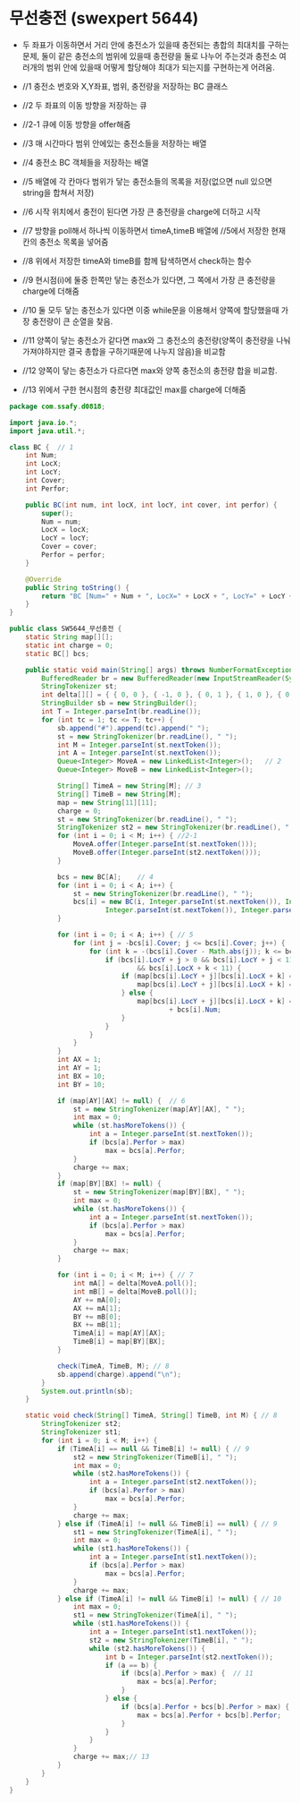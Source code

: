 # 무선충전 (swexpert 5644)



- 두 좌표가 이동하면서 거리 안에 충전소가 있을때 충전되는 총합의 최대치를 구하는 문제, 둘이 같은 충전소의 범위에 있을때 충전량을 둘로 나누어 주는것과 충전소 여러개의 범위 안에 있을때 어떻게 할당해야 최대가 되는지를 구현하는게 어려움.

- //1 충전소 번호와 X,Y좌표, 범위, 충전량을 저장하는 BC 클래스
- //2 두 좌표의 이동 방향을 저장하는 큐
- //2-1 큐에 이동 방향을 offer해줌
- //3 매 시간마다 범위 안에있는 충전소들을 저장하는 배열
- //4 충전소 BC 객체들을 저장하는 배열
- //5 배열에 각 칸마다 범위가 닿는 충전소들의 목록을 저장(없으면 null 있으면 string을 합쳐서 저장)
- //6 시작 위치에서 충전이 된다면 가장 큰 충전량을 charge에 더하고 시작
- //7 방향을 poll해서 하나씩 이동하면서 timeA,timeB 배열에 //5에서 저장한 현재 칸의 충전소 목록을 넣어줌
- //8 위에서 저장한 timeA와 timeB를 함께 탐색하면서 check하는 함수
- //9 현시점(i)에 둘중 한쪽만 닿는 충전소가 있다면, 그 쪽에서 가장 큰 충전량을 charge에 더해줌
- //10 둘 모두 닿는 충전소가 있다면 이중 while문을 이용해서 양쪽에 할당했을때 가장 충전량이 큰 순열을 찾음.
- //11 양쪽이 닿는 충전소가 같다면 max와 그 충전소의 충전량(양쪽이 충전량을 나눠 가져야하지만 결국 총합을 구하기때문에 나누지 않음)을 비교함
- //12 양쪽이 닿는 충전소가 다르다면 max와 양쪽 충전소의 충전량 합을 비교함.
- //13 위에서 구한 현시점의 충전량 최대값인 max를 charge에 더해줌



```java
package com.ssafy.d0818;

import java.io.*;
import java.util.*;

class BC {	// 1
	int Num;
	int LocX;
	int LocY;
	int Cover;
	int Perfor;

	public BC(int num, int locX, int locY, int cover, int perfor) {
		super();
		Num = num;
		LocX = locX;
		LocY = locY;
		Cover = cover;
		Perfor = perfor;
	}

	@Override
	public String toString() {
		return "BC [Num=" + Num + ", LocX=" + LocX + ", LocY=" + LocY + ", Cover=" + Cover + ", Perfor=" + Perfor + "]";
	}
}

public class SW5644_무선충전 {
	static String map[][];
	static int charge = 0;
	static BC[] bcs;

	public static void main(String[] args) throws NumberFormatException, IOException {
		BufferedReader br = new BufferedReader(new InputStreamReader(System.in));
		StringTokenizer st;
		int delta[][] = { { 0, 0 }, { -1, 0 }, { 0, 1 }, { 1, 0 }, { 0, -1 } };
		StringBuilder sb = new StringBuilder();
		int T = Integer.parseInt(br.readLine());
		for (int tc = 1; tc <= T; tc++) {
			sb.append("#").append(tc).append(" ");
			st = new StringTokenizer(br.readLine(), " ");
			int M = Integer.parseInt(st.nextToken());
			int A = Integer.parseInt(st.nextToken());
			Queue<Integer> MoveA = new LinkedList<Integer>();	// 2
			Queue<Integer> MoveB = new LinkedList<Integer>();

			String[] TimeA = new String[M];	// 3
			String[] TimeB = new String[M];
			map = new String[11][11];
			charge = 0;
			st = new StringTokenizer(br.readLine(), " ");
			StringTokenizer st2 = new StringTokenizer(br.readLine(), " ");
			for (int i = 0; i < M; i++) { //2-1
				MoveA.offer(Integer.parseInt(st.nextToken()));
				MoveB.offer(Integer.parseInt(st2.nextToken()));
			}

			bcs = new BC[A];	// 4
			for (int i = 0; i < A; i++) {
				st = new StringTokenizer(br.readLine(), " ");
				bcs[i] = new BC(i, Integer.parseInt(st.nextToken()), Integer.parseInt(st.nextToken()),
						Integer.parseInt(st.nextToken()), Integer.parseInt(st.nextToken()));
			}

			for (int i = 0; i < A; i++) { // 5
				for (int j = -bcs[i].Cover; j <= bcs[i].Cover; j++) {
					for (int k = -(bcs[i].Cover - Math.abs(j)); k <= bcs[i].Cover - Math.abs(j); k++) {
						if (bcs[i].LocY + j > 0 && bcs[i].LocY + j < 11 && bcs[i].LocX + k > 0
								&& bcs[i].LocX + k < 11) {
							if (map[bcs[i].LocY + j][bcs[i].LocX + k] == null) {
								map[bcs[i].LocY + j][bcs[i].LocX + k] = Integer.toString(bcs[i].Num);
							} else {
								map[bcs[i].LocY + j][bcs[i].LocX + k] = map[bcs[i].LocY + j][bcs[i].LocX + k] + " "
										+ bcs[i].Num;
							}
						}
					}
				}
			}
			int AX = 1;
			int AY = 1;
			int BX = 10;
			int BY = 10;

			if (map[AY][AX] != null) {	// 6
				st = new StringTokenizer(map[AY][AX], " ");
				int max = 0;
				while (st.hasMoreTokens()) {
					int a = Integer.parseInt(st.nextToken());
					if (bcs[a].Perfor > max)
						max = bcs[a].Perfor;
				}
				charge += max;
			}
			if (map[BY][BX] != null) {
				st = new StringTokenizer(map[BY][BX], " ");
				int max = 0;
				while (st.hasMoreTokens()) {
					int a = Integer.parseInt(st.nextToken());
					if (bcs[a].Perfor > max)
						max = bcs[a].Perfor;
				}
				charge += max;
			}

			for (int i = 0; i < M; i++) { // 7
				int mA[] = delta[MoveA.poll()];
				int mB[] = delta[MoveB.poll()];
				AY += mA[0];
				AX += mA[1];
				BY += mB[0];
				BX += mB[1];
				TimeA[i] = map[AY][AX];
				TimeB[i] = map[BY][BX];
			}

			check(TimeA, TimeB, M);	// 8
			sb.append(charge).append("\n");
		}
		System.out.println(sb);
	}

	static void check(String[] TimeA, String[] TimeB, int M) { // 8
		StringTokenizer st2;
		StringTokenizer st1;
		for (int i = 0; i < M; i++) {
			if (TimeA[i] == null && TimeB[i] != null) {	// 9
				st2 = new StringTokenizer(TimeB[i], " ");
				int max = 0;
				while (st2.hasMoreTokens()) {
					int a = Integer.parseInt(st2.nextToken());
					if (bcs[a].Perfor > max)
						max = bcs[a].Perfor;
				}
				charge += max;
			} else if (TimeA[i] != null && TimeB[i] == null) { // 9
				st1 = new StringTokenizer(TimeA[i], " ");
				int max = 0;
				while (st1.hasMoreTokens()) {
					int a = Integer.parseInt(st1.nextToken());
					if (bcs[a].Perfor > max)
						max = bcs[a].Perfor;
				}
				charge += max;
			} else if (TimeA[i] != null && TimeB[i] != null) { // 10
				int max = 0;
				st1 = new StringTokenizer(TimeA[i], " ");
				while (st1.hasMoreTokens()) {
					int a = Integer.parseInt(st1.nextToken());
					st2 = new StringTokenizer(TimeB[i], " ");
					while (st2.hasMoreTokens()) {
						int b = Integer.parseInt(st2.nextToken());
						if (a == b) {
							if (bcs[a].Perfor > max) {	// 11
								max = bcs[a].Perfor;
							}
						} else {
							if (bcs[a].Perfor + bcs[b].Perfor > max) { // 12
								max = bcs[a].Perfor + bcs[b].Perfor;
							}
						}
					}
				}
				charge += max;// 13
			}
		}
	}
}
```

